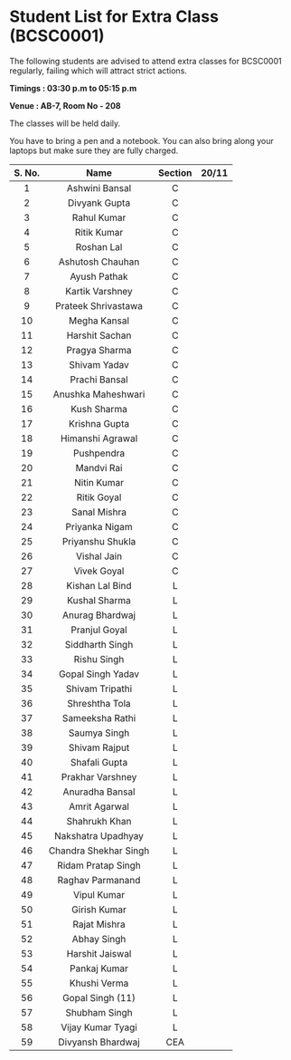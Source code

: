 # Student List for Extra Class (BCSC0001)

The following students are advised to attend extra classes for BCSC0001 regularly, failing which will attract strict actions.

**Timings : 03:30 p.m to 05:15 p.m**

**Venue : AB-7, Room No - 208**

The classes will be held daily.

You have to bring a pen and a notebook. You can also bring along your laptops but make sure they are fully charged.

| S. No. |         Name          | Section | 20/11 |
| :----: | :-------------------: | :-----: | :---: |
|   1    |    Ashwini Bansal     |    C    |       |
|   2    |     Divyank Gupta     |    C    |       |
|   3    |      Rahul Kumar      |    C    |       |
|   4    |      Ritik Kumar      |    C    |       |
|   5    |      Roshan Lal       |    C    |       |
|   6    |   Ashutosh Chauhan    |    C    |       |
|   7    |     Ayush Pathak      |    C    |       |
|   8    |    Kartik Varshney    |    C    |       |
|   9    |  Prateek Shrivastawa  |    C    |       |
|   10   |     Megha Kansal      |    C    |       |
|   11   |    Harshit Sachan     |    C    |       |
|   12   |     Pragya Sharma     |    C    |       |
|   13   |     Shivam Yadav      |    C    |       |
|   14   |     Prachi Bansal     |    C    |       |
|   15   |  Anushka Maheshwari   |    C    |       |
|   16   |      Kush Sharma      |    C    |       |
|   17   |     Krishna Gupta     |    C    |       |
|   18   |   Himanshi Agrawal    |    C    |       |
|   19   |      Pushpendra       |    C    |       |
|   20   |      Mandvi Rai       |    C    |       |
|   21   |      Nitin Kumar      |    C    |       |
|   22   |      Ritik Goyal      |    C    |       |
|   23   |     Sanal Mishra      |    C    |       |
|   24   |    Priyanka Nigam     |    C    |       |
|   25   |   Priyanshu Shukla    |    C    |       |
|   26   |      Vishal Jain      |    C    |       |
|   27   |      Vivek Goyal      |    C    |       |
|   28   |    Kishan Lal Bind    |    L    |       |
|   29   |     Kushal Sharma     |    L    |       |
|   30   |    Anurag Bhardwaj    |    L    |       |
|   31   |     Pranjul Goyal     |    L    |       |
|   32   |    Siddharth Singh    |    L    |       |
|   33   |      Rishu Singh      |    L    |       |
|   34   |   Gopal Singh Yadav   |    L    |       |
|   35   |    Shivam Tripathi    |    L    |       |
|   36   |    Shreshtha Tola     |    L    |       |
|   37   |    Sameeksha Rathi    |    L    |       |
|   38   |     Saumya Singh      |    L    |       |
|   39   |     Shivam Rajput     |    L    |       |
|   40   |     Shafali Gupta     |    L    |       |
|   41   |   Prakhar Varshney    |    L    |       |
|   42   |    Anuradha Bansal    |    L    |       |
|   43   |     Amrit Agarwal     |    L    |       |
|   44   |     Shahrukh Khan     |    L    |       |
|   45   |  Nakshatra Upadhyay   |    L    |       |
|   46   | Chandra Shekhar Singh |    L    |       |
|   47   |  Ridam Pratap Singh   |    L    |       |
|   48   |   Raghav Parmanand    |    L    |       |
|   49   |      Vipul Kumar      |    L    |       |
|   50   |     Girish Kumar      |    L    |       |
|   51   |     Rajat Mishra      |    L    |       |
|   52   |      Abhay Singh      |    L    |       |
|   53   |    Harshit Jaiswal    |    L    |       |
|   54   |     Pankaj Kumar      |    L    |       |
|   55   |     Khushi Verma      |    L    |       |
|   56   |   Gopal Singh (11)    |    L    |       |
|   57   |     Shubham Singh     |    L    |       |
|   58   |   Vijay Kumar Tyagi   |    L    |       |
|   59   |   Divyansh Bhardwaj   |   CEA   |       |